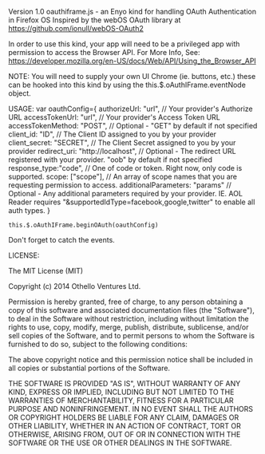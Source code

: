 Version 1.0
oauthiframe.js - an Enyo kind for handling OAuth Authentication in Firefox OS
Inspired by the webOS OAuth library at https://github.com/ionull/webOS-OAuth2

In order to use this kind, your app will need to be a privileged app with permission to access the Browser API.
For More Info, See: https://developer.mozilla.org/en-US/docs/Web/API/Using_the_Browser_API

NOTE: You will need to supply your own UI Chrome (ie. buttons, etc.) these can be hooked into this kind by using the
this.$.oAuthIFrame.eventNode object.

USAGE:
	var oauthConfig={
		authorizeUrl: "url", // Your provider's Authorize URL
		accessTokenUrl: "url", // Your provider's Access Token URL
		accessTokenMethod: "POST", // Optional - "GET" by default if not specified
		client_id: "ID", // The Client ID assigned to you by your provider
		client_secret: "SECRET", // The Client Secret assigned to you by your provider
		redirect_uri: "http://localhost", // Optional - The redirect URL registered with your provider. "oob" by default if not specified
		response_type:"code", // One of code or token. Right now, only code is supported.
		scope: ["scope"], // An array of scope names that you are requesting permission to access.
		additionalParameters: "params" // Optional - Any additional parameters required by your provider. IE. AOL Reader requires "&supportedIdType=facebook,google,twitter" to enable all auth types.
	}
	
	this.$.oAuthIFrame.beginOAuth(oauthConfig)
	
Don't forget to catch the events.

LICENSE:

The MIT License (MIT)

Copyright (c) 2014 Othello Ventures Ltd.

Permission is hereby granted, free of charge, to any person obtaining a copy
of this software and associated documentation files (the "Software"), to deal
in the Software without restriction, including without limitation the rights
to use, copy, modify, merge, publish, distribute, sublicense, and/or sell
copies of the Software, and to permit persons to whom the Software is
furnished to do so, subject to the following conditions:

The above copyright notice and this permission notice shall be included in
all copies or substantial portions of the Software.

THE SOFTWARE IS PROVIDED "AS IS", WITHOUT WARRANTY OF ANY KIND, EXPRESS OR
IMPLIED, INCLUDING BUT NOT LIMITED TO THE WARRANTIES OF MERCHANTABILITY,
FITNESS FOR A PARTICULAR PURPOSE AND NONINFRINGEMENT. IN NO EVENT SHALL THE
AUTHORS OR COPYRIGHT HOLDERS BE LIABLE FOR ANY CLAIM, DAMAGES OR OTHER
LIABILITY, WHETHER IN AN ACTION OF CONTRACT, TORT OR OTHERWISE, ARISING FROM,
OUT OF OR IN CONNECTION WITH THE SOFTWARE OR THE USE OR OTHER DEALINGS IN
THE SOFTWARE.
